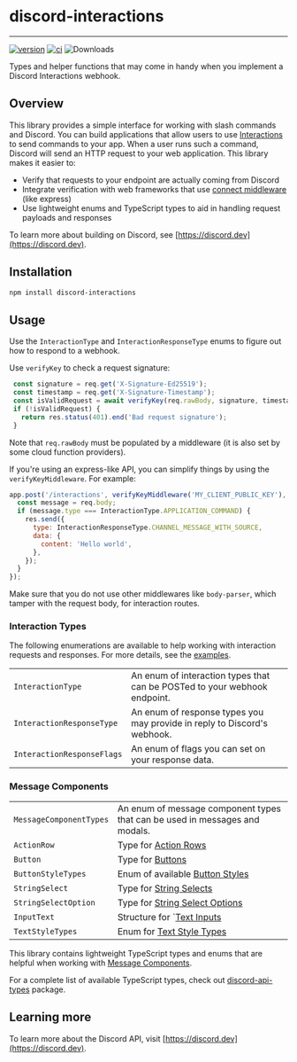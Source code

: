 # discord-interactions

---
[![version](https://img.shields.io/npm/v/discord-interactions.svg)](https://www.npmjs.com/package/discord-interactions)
[![ci](https://github.com/discord/discord-interactions-js/actions/workflows/ci.yaml/badge.svg)](https://github.com/discord/discord-interactions-js/actions/workflows/ci.yaml)
![Downloads](https://img.shields.io/npm/dt/discord-interactions)

Types and helper functions that may come in handy when you implement a Discord Interactions webhook.

## Overview

This library provides a simple interface for working with slash commands and Discord.  You can build applications that allow users to use [Interactions](https://discord.com/developers/docs/interactions/overview) to send commands to your app.  When a user runs such a command, Discord will send an HTTP request to your web application.  This library makes it easier to:

- Verify that requests to your endpoint are actually coming from Discord
- Integrate verification with web frameworks that use [connect middleware](https://expressjs.com/en/guide/using-middleware.html) (like express)
- Use lightweight enums and TypeScript types to aid in handling request payloads and responses

To learn more about building on Discord, see [https://discord.dev](https://discord.dev).

## Installation

```sh
npm install discord-interactions
```

## Usage

Use the `InteractionType` and `InteractionResponseType` enums to figure out how to respond to a webhook.

Use `verifyKey` to check a request signature:

```js
 const signature = req.get('X-Signature-Ed25519');
 const timestamp = req.get('X-Signature-Timestamp');
 const isValidRequest = await verifyKey(req.rawBody, signature, timestamp, 'MY_CLIENT_PUBLIC_KEY');
 if (!isValidRequest) {
   return res.status(401).end('Bad request signature');
 }
```

Note that `req.rawBody` must be populated by a middleware (it is also set by some cloud function providers).

If you're using an express-like API, you can simplify things by using the `verifyKeyMiddleware`.  For example:

```js
app.post('/interactions', verifyKeyMiddleware('MY_CLIENT_PUBLIC_KEY'), (req, res) => {
  const message = req.body;
  if (message.type === InteractionType.APPLICATION_COMMAND) {
    res.send({
      type: InteractionResponseType.CHANNEL_MESSAGE_WITH_SOURCE,
      data: {
        content: 'Hello world',
      },
    });
  }
});
```

Make sure that you do not use other middlewares like `body-parser`, which tamper with the request body, for interaction routes.

### Interaction Types

The following enumerations are available to help working with interaction requests and responses. For more details, see the [examples](/examples/).

|                            |                                                                           |
|----------------------------|---------------------------------------------------------------------------|
| `InteractionType`          | An enum of interaction types that can be POSTed to your webhook endpoint. |
| `InteractionResponseType`  | An enum of response types you may provide in reply to Discord's webhook.  |
| `InteractionResponseFlags` | An enum of flags you can set on your response data.                       |

### Message Components


|                         |                                                                                                                                                   |
|-------------------------|---------------------------------------------------------------------------------------------------------------------------------------------------|
| `MessageComponentTypes` | An enum of message component types that can be used in messages and modals.                                                                       |
| `ActionRow`             | Type for [Action Rows](https://discord.com/developers/docs/interactions/message-components#action-rows)                                           |
| `Button`                | Type for [Buttons](https://discord.com/developers/docs/interactions/message-components#buttons)                                                   |
| `ButtonStyleTypes`      | Enum of available [Button Styles](https://discord.com/developers/docs/interactions/message-components#button-object-button-styles)                |
| `StringSelect`          | Type for [String Selects](https://discord.com/developers/docs/interactions/message-components#select-menus)                                       |
| `StringSelectOption`    | Type for [String Select Options](https://discord.com/developers/docs/interactions/message-components#select-menu-object-select-option-structure)  |
| `InputText`             | Structure for `[Text Inputs](https://discord.com/developers/docs/interactions/message-components#text-inputs)                                     |
| `TextStyleTypes`        | Enum for [Text Style Types](https://discord.com/developers/docs/interactions/message-components#text-input-object-text-input-styles)              |
This library contains lightweight TypeScript types and enums that are helpful when working with [Message Components](https://discord.com/developers/docs/components/reference).  

For a complete list of available TypeScript types, check out [discord-api-types](https://www.npmjs.com/package/discord-api-types) package.

## Learning more

To learn more about the Discord API, visit [https://discord.dev](https://discord.dev).
